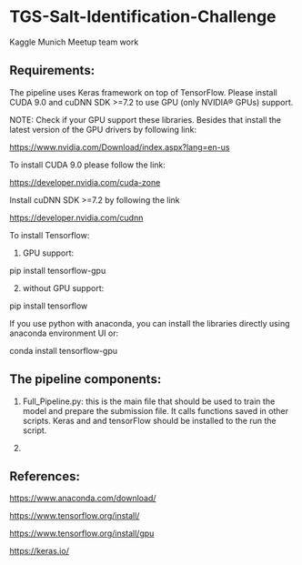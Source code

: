 # TGS-Salt-Identification-Challenge
Kaggle Munich Meetup team work
## Requirements:
The pipeline uses Keras framework on top of TensorFlow. Please install CUDA 9.0 and cuDNN SDK >=7.2 to use GPU (only NVIDIA® GPUs) support.

NOTE: Check if your GPU support these libraries. Besides that install the latest version of the GPU drivers by following link:

https://www.nvidia.com/Download/index.aspx?lang=en-us

To install CUDA 9.0 please follow the link:

https://developer.nvidia.com/cuda-zone

Install cuDNN SDK >=7.2 by following the link

https://developer.nvidia.com/cudnn

To install Tensorflow:

1. GPU support:

pip install tensorflow-gpu

2. without GPU support:

pip install tensorflow

If you use python with anaconda, you can install the libraries directly using anaconda environment UI or:

conda install tensorflow-gpu

## The pipeline components:
1. Full_Pipeline.py: this is the main file that should be used to train the model and prepare the submission file. It calls functions saved in other scripts. Keras and and tensorFlow should be installed to the run the script.

2.

## References:
https://www.anaconda.com/download/

https://www.tensorflow.org/install/

https://www.tensorflow.org/install/gpu

https://keras.io/


